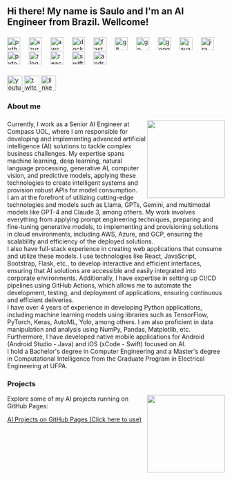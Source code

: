 <h2 align="left">Hi there! My name is Saulo and I'm an AI Engineer from Brazil. Wellcome!</h2>

###

<div align="left">
  <img src="https://cdn.jsdelivr.net/gh/devicons/devicon/icons/python/python-original.svg" height="30" alt="python logo"  />
  <img width="12" />
  <img src="https://cdn.jsdelivr.net/gh/devicons/devicon/icons/azure/azure-original.svg" height="30" alt="azure logo"  />
  <img width="12" />
  <img src="https://m.media-amazon.com/images/I/41d17Q83jSL.png" height="30" alt="aws logo"  />
  <img width="12" />
  <img src="https://cdn.jsdelivr.net/gh/devicons/devicon/icons/docker/docker-original.svg" height="30" alt="docker logo"  />
  <img width="12" />
  <img src="https://cdn.jsdelivr.net/gh/devicons/devicon/icons/fastapi/fastapi-original.svg" height="30" alt="fastapi logo"  />
  <img width="12" />
  <img src="https://cdn.jsdelivr.net/gh/devicons/devicon/icons/git/git-original.svg" height="30" alt="git logo"  />
  <img width="12" />
  <img src="https://cdn.jsdelivr.net/gh/devicons/devicon/icons/go/go-original.svg" height="30" alt="go logo"  />
  <img width="12" />
  <img src="https://cdn.jsdelivr.net/gh/devicons/devicon/icons/googlecloud/googlecloud-original.svg" height="30" alt="googlecloud logo"  />
  <img width="12" />
  <img src="https://cdn.jsdelivr.net/gh/devicons/devicon/icons/javascript/javascript-original.svg" height="30" alt="javascript logo"  />
  <img width="12" />
  <img src="https://cdn.jsdelivr.net/gh/devicons/devicon/icons/jira/jira-original.svg" height="30" alt="jira logo"  />
  <img width="12" />
  <img src="https://cdn.jsdelivr.net/gh/devicons/devicon/icons/pytorch/pytorch-original.svg" height="30" alt="pytorch logo"  />
  <img width="12" />
  <img src="https://cdn.jsdelivr.net/gh/devicons/devicon/icons/r/r-original.svg" height="30" alt="r logo"  />
  <img width="12" />
  <img src="https://cdn.jsdelivr.net/gh/devicons/devicon/icons/react/react-original.svg" height="30" alt="react logo"  />
  <img width="12" />
  <img src="https://cdn.jsdelivr.net/gh/devicons/devicon/icons/swift/swift-original.svg" height="30" alt="swift logo"  />
  <img width="12" />
  <img src="https://cdn.jsdelivr.net/gh/devicons/devicon/icons/android/android-original.svg" height="30" alt="android logo"  />
</div>

###

<div align="left">
  <a href="https://www.youtube.com/@saulojoel/" target="_blank">
    <img src="https://img.shields.io/static/v1?message=Youtube&logo=youtube&label=&color=FF0000&logoColor=white&labelColor=&style=for-the-badge" height="35" alt="youtube logo"  />
  </a>
  <a href="https://twitch.tv/dinossaul0" target="_blank">
    <img src="https://img.shields.io/static/v1?message=Twitch&logo=twitch&label=&color=9146FF&logoColor=white&labelColor=&style=for-the-badge" height="35" alt="twitch logo"  />
  </a>
  <a href="https://linkedin.com/in/saulojoel" target="_blank">
    <img src="https://img.shields.io/static/v1?message=LinkedIn&logo=linkedin&label=&color=0077B5&logoColor=white&labelColor=&style=for-the-badge" height="35" alt="linkedin logo"  />
  </a>
</div>

###

<h3 align="left">About me</h3>

###

<img align="right" height="180" src="https://user-images.githubusercontent.com/74038190/212749447-bfb7e725-6987-49d9-ae85-2015e3e7cc41.gif"  />

###

<p align="left">Currently, I work as a Senior AI Engineer at Compass UOL, where I am responsible for developing and implementing advanced artificial intelligence (AI) solutions to tackle complex business challenges. My expertise spans machine learning, deep learning, natural language processing, generative AI, computer vision, and predictive models, applying these technologies to create intelligent systems and provision robust APIs for model consumption.<br>I am at the forefront of utilizing cutting-edge technologies and models such as Llama, GPTs, Gemini, and multimodal models like GPT-4 and Claude 3, among others. My work involves everything from applying prompt engineering techniques, preparing and fine-tuning generative models, to implementing and provisioning solutions in cloud environments, including AWS, Azure, and GCP, ensuring the scalability and efficiency of the deployed solutions.<br>I also have full-stack experience in creating web applications that consume and utilize these models. I use technologies like React, JavaScript, Bootstrap, Flask, etc., to develop interactive and efficient interfaces, ensuring that AI solutions are accessible and easily integrated into corporate environments. Additionally, I have expertise in setting up CI/CD pipelines using GitHub Actions, which allows me to automate the development, testing, and deployment of applications, ensuring continuous and efficient deliveries.<br>I have over 4 years of experience in developing Python applications, including machine learning models using libraries such as TensorFlow, PyTorch, Keras, AutoML, Yolo, among others. I am also proficient in data manipulation and analysis using NumPy, Pandas, Matplotlib, etc. Furthermore, I have developed native mobile applications for Android (Android Studio - Java) and iOS (xCode - Swift) focused on AI.<br>I hold a Bachelor's degree in Computer Engineering and a Master's degree in Computational Intelligence from the Graduate Program in Electrical Engineering at UFPA.
<br></p>

###
<h3 align="left">Projects</h3>
<img align="right" height="180" src="https://cdn.dribbble.com/users/7379292/screenshots/15401203/media/a452ce0193001e90bc3d93853b33f9fa.gif"  />
<p align="left">Explore some of my AI projects running on GitHub Pages:</p>
<a href="https://sauloleite.github.io/" target="_blank">AI Projects on GitHub Pages (Click here to use)</a>



###

